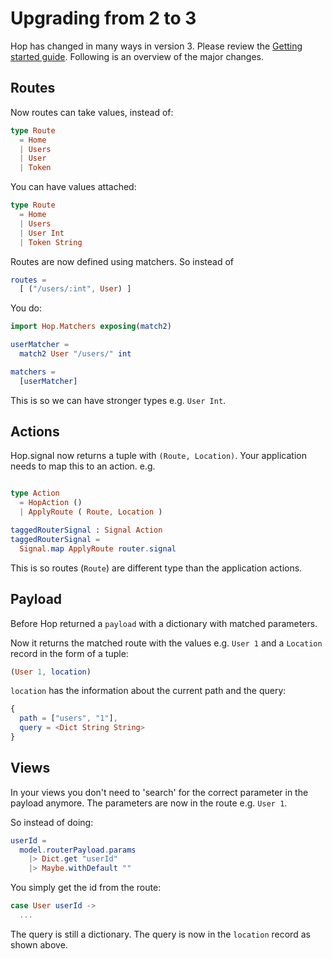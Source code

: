# Upgrading from 2 to 3

Hop has changed in many ways in version 3. Please review the [Getting started guide](https://github.com/sporto/hop/blob/master/docs/getting-started.md). Following is an overview of the major changes.

## Routes

Now routes can take values, instead of:

```elm
type Route
  = Home
  | Users
  | User
  | Token
```

You can have values attached:

```elm
type Route
  = Home
  | Users
  | User Int
  | Token String
```

Routes are now defined using matchers. So instead of

```elm
routes =
  [ ("/users/:int", User) ]
```

You do:

```elm
import Hop.Matchers exposing(match2)

userMatcher =
  match2 User "/users/" int

matchers =
  [userMatcher]
```

This is so we can have stronger types e.g. `User Int`.

## Actions

Hop.signal now returns a tuple with `(Route, Location)`. Your application needs to map this to an action. e.g.

```elm

type Action
  = HopAction ()
  | ApplyRoute ( Route, Location )

taggedRouterSignal : Signal Action
taggedRouterSignal =
  Signal.map ApplyRoute router.signal
```

This is so routes (`Route`) are different type than the application actions.

## Payload

Before Hop returned a `payload` with a dictionary with matched parameters.

Now it returns the matched route with the values e.g. `User 1` and a `Location` record in the form of a tuple:

```elm
(User 1, location)
```

`location` has the information about the current path and the query:

```elm
{
  path = ["users", "1"],
  query = <Dict String String>
}
```

## Views

In your views you don't need to 'search' for the correct parameter in the payload anymore. The parameters are now in the route e.g. `User 1`.

So instead of doing:

```elm
userId =
  model.routerPayload.params
    |> Dict.get "userId"
    |> Maybe.withDefault ""
```

You simply get the id from the route:

```elm
case User userId ->
  ...
```

The query is still a dictionary. The query is now in the `location` record as shown above.
